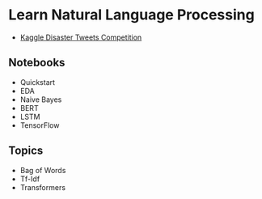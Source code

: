 # Learn Natural Language Processing

- [Kaggle Disaster Tweets Competition](https://www.kaggle.com/competitions/nlp-getting-started)

## Notebooks

- Quickstart
- EDA
- Naive Bayes
- BERT
- LSTM
- TensorFlow

## Topics

- Bag of Words
- Tf-Idf
- Transformers
